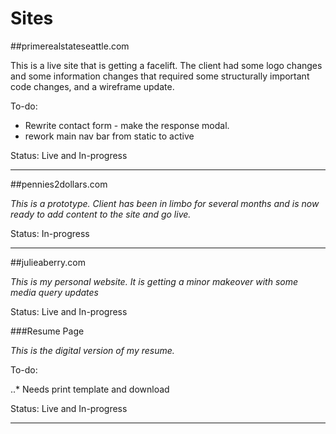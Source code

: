 # Sites

##primerealstateseattle.com

This is a live site that is getting a facelift. The client had some logo changes and some information changes that required some structurally important code changes, and a wireframe update. 

To-do:

   * Rewrite contact form - make the response modal.
   * rework main nav bar from static to active

Status: Live and In-progress

------------------------------------

##pennies2dollars.com

*This is a prototype. Client has been in limbo for several months and is now ready to add content to the site and go live.* 

Status: In-progress

------------------------------------

##julieaberry.com

*This is my personal website. It is getting a minor makeover with some media query updates*

Status: Live and In-progress


###Resume Page

*This is the digital version of my resume.*

To-do: 

..* Needs print template and download

Status: Live and In-progress

-----------------------------------



